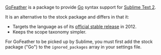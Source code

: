 [GoFeather][homepage] is a package to provide [Go][golang] syntax support for [Sublime Text 2][st2].

It is an alternative to the stock package and differs in that it:

* Targets the language as of its [official stable release][go1] in 2012.
* Keeps the scope taxonomy simpler.

For GoFeather to be picked up by Sublime, you must first add the stock package ("Go") to the `ignored_packages` array in your settings file.

[homepage]: https://github.com/frou/GoFeather
[golang]: http://golang.org/
[st2]: http://www.sublimetext.com/
[go1]: http://golang.org/doc/go1.html
